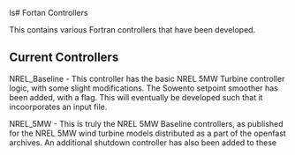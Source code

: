 ls# Fortan Controllers

This contains various Fortran controllers that have been developed. 

## Current Controllers
NREL_Baseline
	- This controller has the basic NREL 5MW Turbine controller logic, with some slight modifications. The Sowento setpoint smoother has been added, with a flag. This will eventually be developed such that it incoorporates an input file. 

NREL_5MW
	- This is truly the NREL 5MW Baseline controllers, as published for the NREL 5MW wind turbine models distributed as a part of the openfast archives. An additional shutdown controller has also been added to these
